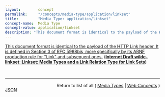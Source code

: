 ```yaml
---
layout:        concept
permalink:     "/concepts/media-type/application/linkset"
title:         "Media Type: application/linkset"
concept-name:  Media Type
concept-value: application/linkset
description: "This document format is identical to the payload of the HTTP Link header. It is defined in Section 3 of RFC 5988bis, more specifically by its ABNF production rule for \"Link\" and subsequent ones."
---
```


[This document format is identical to the payload of the HTTP Link header. It is defined in Section 3 of RFC 5988bis, more specifically by its ABNF production rule for "Link" and subsequent ones.](http://tools.ietf.org/html/draft-wilde-linkset#section-5.1 "Read documentation for Media Type &#34;application/linkset&#34;") (**[Internet Draft wilde-linkset: Linkset: Media Types and a Link Relation Type for Link Sets](/specs/IETF/I-D/wilde-linkset "This specification defines two media types and a link relation type for sets of links. The media types can be used to represents links in a standalone fashion, in one case in the native format used in the HTTP Link header, and in the other case in a JSON-based format. The link relation can be used to reference these kind of standalone link sets, so that a resource can indicate that additional links putting it into context are available someplace else. One typical scenario is when the number of links to put in  an HTTP Link header field becomes too big, and thus these links should be provided by a distinct resource.")**)

<br/>
<hr/>

<p style="float : left"><a href="./application/linkset.json" title="JSON representing this particular Web Concept value">JSON</a></p>
<p style="text-align: right">Return to list of all ( <a href="../media-type/">Media Types</a> | <a href="../">Web Concepts</a> )</p>
